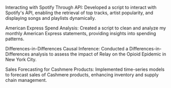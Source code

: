 Interacting with Spotify Through API: Developed a script to interact with Spotify's API, enabling the retrieval of top tracks, artist popularity, and displaying songs and playlists dynamically.

American Express Spend Analysis: Created a script to clean and analyze my monthly American Express statements, providing insights into spending patterns.

Differences-in-Differences Causal Inference: Conducted a Differences-in-Differences analysis to assess the impact of Relay on the Opioid Epidemic in New York City.

Sales Forecasting for Cashmere Products: Implemented time-series models to forecast sales of Cashmere products, enhancing inventory and supply chain management.
